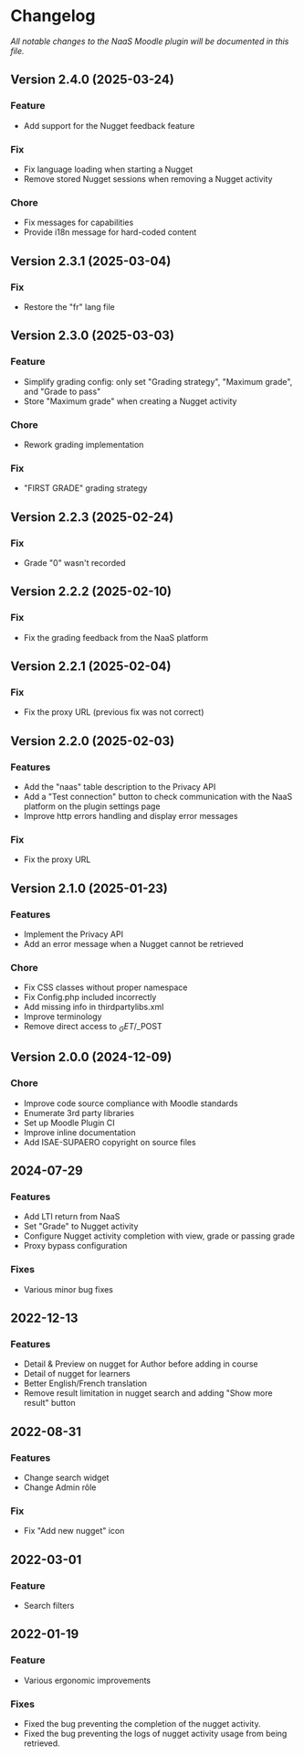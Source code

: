 # Changelog

_All notable changes to the NaaS Moodle plugin will be documented in this file._

## Version 2.4.0 (2025-03-24)

### Feature
- Add support for the Nugget feedback feature

### Fix
- Fix language loading when starting a Nugget
- Remove stored Nugget sessions when removing a Nugget activity

### Chore
- Fix messages for capabilities
- Provide i18n message for hard-coded content


## Version 2.3.1 (2025-03-04)

### Fix
- Restore the "fr" lang file


## Version 2.3.0 (2025-03-03)

### Feature
- Simplify grading config: only set "Grading strategy", "Maximum grade", and "Grade to pass"
- Store "Maximum grade" when creating a Nugget activity

### Chore
- Rework grading implementation

### Fix
- "FIRST GRADE" grading strategy


## Version 2.2.3 (2025-02-24)

### Fix
- Grade "0" wasn't recorded


## Version 2.2.2 (2025-02-10)

### Fix
- Fix the grading feedback from the NaaS platform

## Version 2.2.1 (2025-02-04)

### Fix
- Fix the proxy URL (previous fix was not correct)

## Version 2.2.0 (2025-02-03)

### Features
- Add the "naas" table description to the Privacy API
- Add a "Test connection" button to check communication with the NaaS platform on the plugin settings page
- Improve http errors handling and display error messages 

### Fix
- Fix the proxy URL

## Version 2.1.0 (2025-01-23)

### Features
- Implement the Privacy API
- Add an error message when a Nugget cannot be retrieved

### Chore
- Fix CSS classes without proper namespace
- Fix Config.php included incorrectly
- Add missing info in thirdpartylibs.xml
- Improve terminology
- Remove direct access to $_GET/$_POST


## Version 2.0.0 (2024-12-09)

### Chore
- Improve code source compliance with Moodle standards
- Enumerate 3rd party libraries
- Set up Moodle Plugin CI
- Improve inline documentation
- Add ISAE-SUPAERO copyright on source files


## 2024-07-29

### Features
- Add LTI return from NaaS
- Set "Grade" to Nugget activity
- Configure Nugget activity completion with view, grade or passing grade
- Proxy bypass configuration

### Fixes
- Various minor bug fixes


## 2022-12-13

### Features
- Detail & Preview on nugget for Author before adding in course
- Detail of nugget for learners
- Better English/French translation
- Remove result limitation in nugget search and adding "Show more result" button


## 2022-08-31

### Features
- Change search widget
- Change Admin rôle

### Fix
- Fix "Add new nugget" icon


## 2022-03-01

### Feature
- Search filters


## 2022-01-19

### Feature
- Various ergonomic improvements

### Fixes
- Fixed the bug preventing the completion of the nugget activity.
- Fixed the bug preventing the logs of nugget activity usage from being retrieved.

